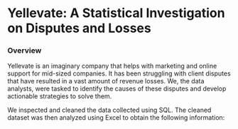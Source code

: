 # Yellevate: A Statistical Investigation on Disputes and Losses

### Overview

Yellevate is an imaginary company that helps with marketing and online support for mid-sized companies. It has been struggling with client disputes that have resulted in a vast amount of revenue losses. We, the data analysts, were tasked to identify the causes of these disputes and develop actionable strategies to solve them.

We inspected and cleaned the data collected using SQL. The cleaned dataset was then analyzed using Excel to obtain the following information:

